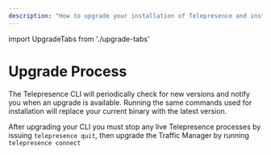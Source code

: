 ```yaml
---
description: "How to upgrade your installation of Telepresence and install previous versions."
---
```


import UpgradeTabs from './upgrade-tabs'

# Upgrade Process
The Telepresence CLI will periodically check for new versions and notify you when an upgrade is available.  Running the same commands used for installation will replace your current binary with the latest version.

<UpgradeTabs/>

After upgrading your CLI you must stop any live Telepresence processes by issuing `telepresence quit`, then upgrade the Traffic Manager by running `telepresence connect`
